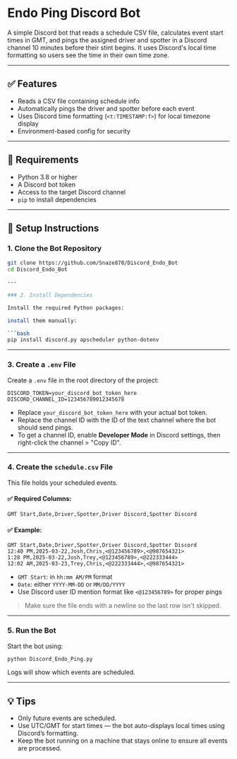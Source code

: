 # Endo Ping Discord Bot

A simple Discord bot that reads a schedule CSV file, calculates event start times in GMT, and pings the assigned driver and spotter in a Discord channel 10 minutes before their stint begins. It uses Discord's local time formatting so users see the time in their own time zone.

---

## ✅ Features

- Reads a CSV file containing schedule info
- Automatically pings the driver and spotter before each event
- Uses Discord time formatting (`<t:TIMESTAMP:f>`) for local timezone display
- Environment-based config for security

---

## 🧰 Requirements

- Python 3.8 or higher
- A Discord bot token
- Access to the target Discord channel
- `pip` to install dependencies

---

## 🚀 Setup Instructions

### 1. Clone the Bot Repository

```bash
git clone https://github.com/Snaze878/Discord_Endo_Bot
cd Discord_Endo_Bot

---

### 2. Install Dependencies

Install the required Python packages:

install them manually:

```bash
pip install discord.py apscheduler python-dotenv
```

---

### 3. Create a `.env` File

Create a `.env` file in the root directory of the project:

```
DISCORD_TOKEN=your_discord_bot_token_here
DISCORD_CHANNEL_ID=123456789012345678
```

- Replace `your_discord_bot_token_here` with your actual bot token.
- Replace the channel ID with the ID of the text channel where the bot should send pings.
- To get a channel ID, enable **Developer Mode** in Discord settings, then right-click the channel > "Copy ID".

---

### 4. Create the `schedule.csv` File

This file holds your scheduled events.

#### ✅ Required Columns:

```csv
GMT Start,Date,Driver,Spotter,Driver Discord,Spotter Discord
```

#### ✅ Example:

```csv
GMT Start,Date,Driver,Spotter,Driver Discord,Spotter Discord
12:40 PM,2025-03-22,Josh,Chris,<@123456789>,<@987654321>
1:28 PM,2025-03-22,Josh,Trey,<@123456789>,<@222333444>
12:02 AM,2025-03-23,Trey,Chris,<@222333444>,<@987654321>
```

- `GMT Start`: in `hh:mm AM/PM` format
- `Date`: either `YYYY-MM-DD` or `MM/DD/YYYY`
- Use Discord user ID mention format like `<@123456789>` for proper pings

> Make sure the file ends with a newline so the last row isn't skipped.

---

### 5. Run the Bot

Start the bot using:

```bash
python Discord_Endo_Ping.py
```

Logs will show which events are scheduled.

---

## 💡 Tips

- Only future events are scheduled.
- Use UTC/GMT for start times — the bot auto-displays local times using Discord’s formatting.
- Keep the bot running on a machine that stays online to ensure all events are processed.


